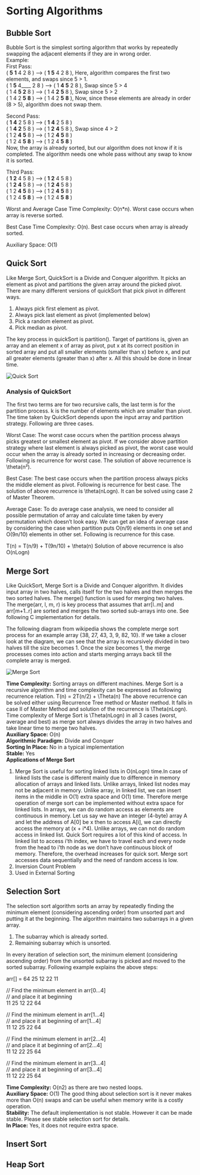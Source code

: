# Sorting Algorithms

## Bubble Sort
Bubble Sort is the simplest sorting algorithm that works by repeatedly swapping the adjacent elements if they are in wrong order.  
Example:  
First Pass:  
( __5__ __1__ 4 2 8 ) –> ( __1__ __5__ 4 2 8 ), Here, algorithm compares the first two elements, and swaps since 5 > 1.  
( 1 __5__ 4____ 2 8 ) –>  ( 1 __4__ __5__ 2 8 ), Swap since 5 > 4  
( 1 4 __5__ __2__ 8 ) –>  ( 1 4 __2__ __5__ 8 ), Swap since 5 > 2  
( 1 4 2 __5__ __8__ ) –> ( 1 4 2 __5__ __8__ ), Now, since these elements are already in order (8 > 5), algorithm does not swap them.  

Second Pass:  
( __1__ __4__ 2 5 8 ) –> ( __1__ __4__ 2 5 8 )  
( 1 __4__ __2__ 5 8 ) –> ( 1 __2__ __4__ 5 8 ), Swap since 4 > 2  
( 1 2 __4__ __5__ 8 ) –> ( 1 2 __4__ __5__ 8 )  
( 1 2 4 __5__ __8__ ) –>  ( 1 2 4 __5__ __8__ )  
Now, the array is already sorted, but our algorithm does not know if it is completed. The algorithm needs one whole pass without any swap to know it is sorted.  

Third Pass:  
( __1__ __2__ 4 5 8 ) –> ( __1__ __2__ 4 5 8 )  
( 1 __2__ __4__ 5 8 ) –> ( 1 __2__ __4__ 5 8 )  
( 1 2 __4__ __5__ 8 ) –> ( 1 2 __4__ __5__ 8 )  
( 1 2 4 __5__ __8__ ) –> ( 1 2 4 __5__ __8__ )  

Worst and Average Case Time Complexity: O(n*n). Worst case occurs when array is reverse sorted.

Best Case Time Complexity: O(n). Best case occurs when array is already sorted.

Auxiliary Space: O(1)

## Quick Sort
Like Merge Sort, QuickSort is a Divide and Conquer algorithm. It picks an element as pivot and partitions the given array around the picked pivot. There are many different versions of quickSort that pick pivot in different ways.

1. Always pick first element as pivot.  
2. Always pick last element as pivot (implemented below)  
3. Pick a random element as pivot.  
4. Pick median as pivot.  

The key process in quickSort is partition(). Target of partitions is, given an array and an element x of array as pivot, put x at its correct position in sorted array and put all smaller elements (smaller than x) before x, and put all greater elements (greater than x) after x. All this should be done in linear time.

![Quick Sort](https://www.geeksforgeeks.org/wp-content/uploads/gq/2014/01/QuickSort2.png)

### Analysis of QuickSort

The first two terms are for two recursive calls, the last term is for the partition process. k is the number of elements which are smaller than pivot.
The time taken by QuickSort depends upon the input array and partition strategy. Following are three cases.

Worst Case: The worst case occurs when the partition process always picks greatest or smallest element as pivot. If we consider above partition strategy where last element is always picked as pivot, the worst case would occur when the array is already sorted in increasing or decreasing order. Following is recurrence for worst case.
The solution of above recurrence is \theta(n²).

Best Case: The best case occurs when the partition process always picks the middle element as pivot. Following is recurrence for best case.
The solution of above recurrence is \theta(nLogn). It can be solved using case 2 of Master Theorem.

Average Case:
To do average case analysis, we need to consider all possible permutation of array and calculate time taken by every permutation which doesn’t look easy.
We can get an idea of average case by considering the case when partition puts O(n/9) elements in one set and O(9n/10) elements in other set. Following is recurrence for this case.

 T(n) = T(n/9) + T(9n/10) + \theta(n)
Solution of above recurrence is also O(nLogn)

## Merge Sort
Like QuickSort, Merge Sort is a Divide and Conquer algorithm. It divides input array in two halves, calls itself for the two halves and then merges the two sorted halves. The merge() function is used for merging two halves. The merge(arr, l, m, r) is key process that assumes that arr[l..m] and arr[m+1..r] are sorted and merges the two sorted sub-arrays into one. See following C implementation for details.

The following diagram from wikipedia shows the complete merge sort process for an example array {38, 27, 43, 3, 9, 82, 10}. If we take a closer look at the diagram, we can see that the array is recursively divided in two halves till the size becomes 1. Once the size becomes 1, the merge processes comes into action and starts merging arrays back till the complete array is merged.

![Merge Sort](https://www.geeksforgeeks.org/wp-content/uploads/Merge-Sort-Tutorial.png)

**Time Complexity:** Sorting arrays on different machines. Merge Sort is a recursive algorithm and time complexity can be expressed as following recurrence relation.
T(n) = 2T(n/2) + \Theta(n)
The above recurrence can be solved either using Recurrence Tree method or Master method. It falls in case II of Master Method and solution of the recurrence is \Theta(nLogn).
Time complexity of Merge Sort is \Theta(nLogn) in all 3 cases (worst, average and best) as merge sort always divides the array in two halves and take linear time to merge two halves.  
**Auxiliary Space:** O(n)  
**Algorithmic Paradigm:** Divide and Conquer  
**Sorting In Place:** No in a typical implementation  
**Stable:** Yes  
**Applications of Merge Sort**
1. Merge Sort is useful for sorting linked lists in O(nLogn) time.In case of linked lists the case is different mainly due to difference in memory allocation of arrays and linked lists. Unlike arrays, linked list nodes may not be adjacent in memory. Unlike array, in linked list, we can insert items in the middle in O(1) extra space and O(1) time. Therefore merge operation of merge sort can be implemented without extra space for linked lists.
In arrays, we can do random access as elements are continuous in memory. Let us say we have an integer (4-byte) array A and let the address of A[0] be x then to access A[i], we can directly access the memory at (x + i*4). Unlike arrays, we can not do random access in linked list. Quick Sort requires a lot of this kind of access. In linked list to access i’th index, we have to travel each and every node from the head to i’th node as we don’t have continuous block of memory. Therefore, the overhead increases for quick sort. Merge sort accesses data sequentially and the need of random access is low.
2. Inversion Count Problem
3. Used in External Sorting

## Selection Sort
The selection sort algorithm sorts an array by repeatedly finding the minimum element (considering ascending order) from unsorted part and putting it at the beginning. The algorithm maintains two subarrays in a given array.

1. The subarray which is already sorted.
2. Remaining subarray which is unsorted.

In every iteration of selection sort, the minimum element (considering ascending order) from the unsorted subarray is picked and moved to the sorted subarray. Following example explains the above steps:

arr[] = 64 25 12 22 11

// Find the minimum element in arr[0...4]  
// and place it at beginning  
11 25 12 22 64  

// Find the minimum element in arr[1...4]  
// and place it at beginning of arr[1...4]  
11 12 25 22 64  

// Find the minimum element in arr[2...4]  
// and place it at beginning of arr[2...4]  
11 12 22 25 64  

// Find the minimum element in arr[3...4]  
// and place it at beginning of arr[3...4]  
11 12 22 25 64   

**Time Complexity:** O(n2) as there are two nested loops.  
**Auxiliary Space:** O(1)
The good thing about selection sort is it never makes more than O(n) swaps and can be useful when memory write is a costly operation.  
**Stability:** The default implementation is not stable. However it can be made stable. Please see stable selection sort for details.  
**In Place:** Yes, it does not require extra space.

## Insert Sort

## Heap Sort

